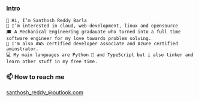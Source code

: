 ### Intro

    👋 Hi, I’m Santhosh Reddy Barla
    👀 I’m interested in cloud, web-development, linux and opensource
    🎓 A Mechanical Engineering gradauate who turned into a full time software engineer for my love towards problem solving.
    📜 I'm also AWS certified developer associate and Azure certified aminstrator.
    💻 My main languages are Python 🐍 and TypeScript but i also tinker and learn other stuff in my free time.

### 📫 How to reach me

santhosh_reddy_@outlook.com

<!---
santhosh-reddy03/santhosh-reddy03 is a ✨ special ✨ repository because its `README.md` (this file) appears on your GitHub profile.
You can click the Preview link to take a look at your changes.
--->

